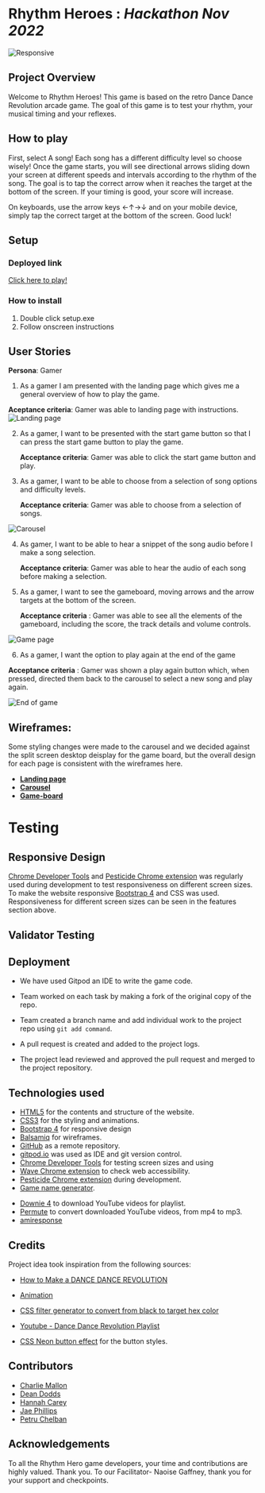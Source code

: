 # **Rhythm Heroes** : *Hackathon Nov 2022*

![Responsive](assets/images/am-i-responsive.png)

## Project Overview
Welcome to Rhythm Heroes!
This game is based on the retro Dance Dance Revolution arcade game. The goal of this game is to test your rhythm, your musical timing and your reflexes.


## How to play
First, select A song! Each song has a different difficulty level so choose wisely!
Once the game starts, you will see directional arrows sliding down your screen at different speeds and intervals according to the rhythm of the song. The goal is to tap the correct arrow when it reaches the target at the bottom of the screen. If your timing is good, your score will increase.

On keyboards, use the arrow keys ←↑→↓ and on your mobile device, simply tap the correct target at the bottom of the screen.
Good luck!

## Setup

### Deployed link

[Click here to play!](https://charliemallon.github.io/hackathonHero/)

### How to install

1. Double click setup.exe
2. Follow onscreen instructions

## User Stories 

**Persona**: Gamer 

1. As a gamer I am presented with the landing page which gives me a general overview of
   how to play the game. 

**Aceptance criteria**: Gamer was able to landing page with instructions.
![Landing page](assets/images/landing-page.png)
 
2. As a gamer, I want to be presented with the start game button
   so that I can press the start game button to play the game. 

   **Acceptance criteria**: Gamer was able to click the start game button and play.

3. As a gamer, I want to be able to choose from a selection of song options and difficulty levels.

   **Acceptance criteria**:  Gamer was able to choose from a selection of songs.

![Carousel](assets/images/carousel.png)

4. As gamer, I want to be able to hear a snippet of the song audio before I make a song selection.

   **Acceptance criteria**: Gamer was able to hear the audio of each song before making a selection.


5. As a gamer, I want to see the gameboard, moving arrows and the arrow targets at the bottom of the screen.

   **Acceptance criteria** : Gamer was able to see all the elements of the gameboard, including the score, the track details and volume controls.

![Game page](assets/images/game-board.png)

6. As a gamer, I want the option to play again at the end of the game

  **Acceptance criteria** :  Gamer was shown a play again button which, when pressed, directed them back to the carousel to select a new song and play again.

  ![End of game](assets/images/end-of-game.png)


## Wireframes:

Some styling changes were made to the carousel and we decided against the split screen desktop deisplay for the game board, but the overall design for each page is consistent with the wireframes here.

  * [**Landing page**](assets/images/wireframes-carousel.png)
  * [**Carousel**](assets/images/wireframes-carousel.png)
  * [**Game-board**](assets/images/wireframes-gameboard.png)

# Testing

## Responsive Design
[Chrome Developer Tools](https://developer.chrome.com/docs/devtools/) and [Pesticide Chrome extension](https://chrome.google.com/webstore/detail/pesticide-for-chrome-with/neonnmencpneifkhlmhmfhfiklgjmloi) was regularly used during development to test responsiveness on different  screen sizes.
To make the website responsive [Bootstrap 4](https://getbootstrap.com/docs/4.0/getting-started/introduction/) and CSS was used.
Responsiveness for different screen sizes can be seen in the features section above.

## Validator Testing

## Deployment

 * We have used Gitpod an IDE to write the  game code.

 * Team worked on each task by making a fork of the original copy of the repo.

 * Team created a branch name and add individual work to the project repo using ```git add command```.

 * A pull request is created and added to the project logs.
   
 * The project lead reviewed and approved the pull request and merged to the project repository.


## Technologies used

- [HTML5](https://en.wikipedia.org/wiki/HTML5) for the contents and structure of the website.
- [CSS3](https://en.wikipedia.org/wiki/CSS) for the styling and animations.
- [Bootstrap 4](https://getbootstrap.com/docs/4.0/getting-started/introduction/) for responsive design
- [Balsamiq](https://balsamiq.com/) for wireframes.
- [GitHub](https://github.com/) as a remote repository.
- [gitpod.io](https://www.gitpod.io) was used as IDE and  git version control.
- [Chrome Developer Tools](https://developer.chrome.com/docs/devtools/) for testing screen sizes and using
- [Wave Chrome extension](https://wave.webaim.org/) to check web accessibility.
- [Pesticide Chrome extension](https://chrome.google.com/webstore/detail/pesticide-for-chrome-with/neonnmencpneifkhlmhmfhfiklgjmloi) during development.
- [Game name generator](https://anytexteditor.com/game-name-generator).
* [Downie 4](https://software.charliemonroe.net/downie/) to download YouTube videos for playlist.
* [Permute](https://software.charliemonroe.net/permute/) to convert downloaded YouTube videos, from mp4 to mp3.
* [amiresponse](https://ui.dev/amiresponsive?url=https://charliemallon.github.io/hackathonHero/game.html?songIndex=1)



## Credits
Project idea took inspiration from the following sources:
* [How to Make a DANCE DANCE REVOLUTION](https://www.youtube.com/watch?v=fJFZZ6MlgLE) 


* [Animation](http://www.javascriptkit.com/javatutors/requestanimationframe.shtml)
* [CSS filter generator to convert from black to target hex color](https://codepen.io/sosuke/pen/Pjoqqp)
* [Youtube - Dance Dance Revolution Playlist ](https://www.example.com)
* [CSS Neon button effect](https://www.lenastanley.com/2022/01/css-neon-button-neon-effect.html?m=1) for the button styles.


## Contributors

* [Charlie Mallon](https://github.com/CharlieMallon)
* [Dean Dodds](https://github.com/DeanDodds)
* [Hannah Carey](https://github.com/HPCarey)
* [Jae Phillips](https://www.example.com)
* [Petru Chelban](https://github.com/petrugio)

## Acknowledgements

To all the Rhythm Hero game developers, your time and contributions are highly valued. Thank you.
To our Facilitator- Naoise Gaffney, thank you for your support and checkpoints.